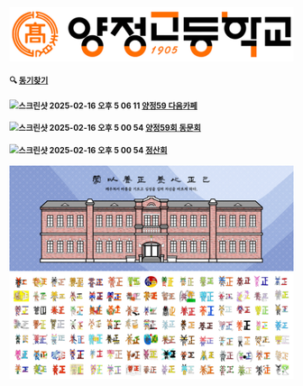 ![logo](yc.jpeg)
#### 🔍 [동기찾기](https://docs.google.com/spreadsheets/d/1p8VHPwX_L6HAm_Z07rFkeZvmWmrVPUqa8WjP_zqABV4/htmlview#gid=1078517)
#### <img width="64" alt="스크린샷 2025-02-16 오후 5 06 11" src="https://github.com/user-attachments/assets/5df0c0ce-5080-41d3-b10c-6d269400ea84" /> [양정59 다음카페](https://cafe.daum.net/yangchung59)
#### <img width="49" alt="스크린샷 2025-02-16 오후 5 00 54" src="https://github.com/user-attachments/assets/890a3a81-c770-46b4-8fa4-18bfb67aaad9"/> [양정59회 동문회](https://band.us/n/a0a7A7R2W4I67)
#### <img width="49" alt="스크린샷 2025-02-16 오후 5 00 54" src="https://github.com/user-attachments/assets/890a3a81-c770-46b4-8fa4-18bfb67aaad9"/> [정산회](https://band.us/n/aca5AeRcWemdD)
![image](yc1.jpeg)
![image](yc2.jpeg)

